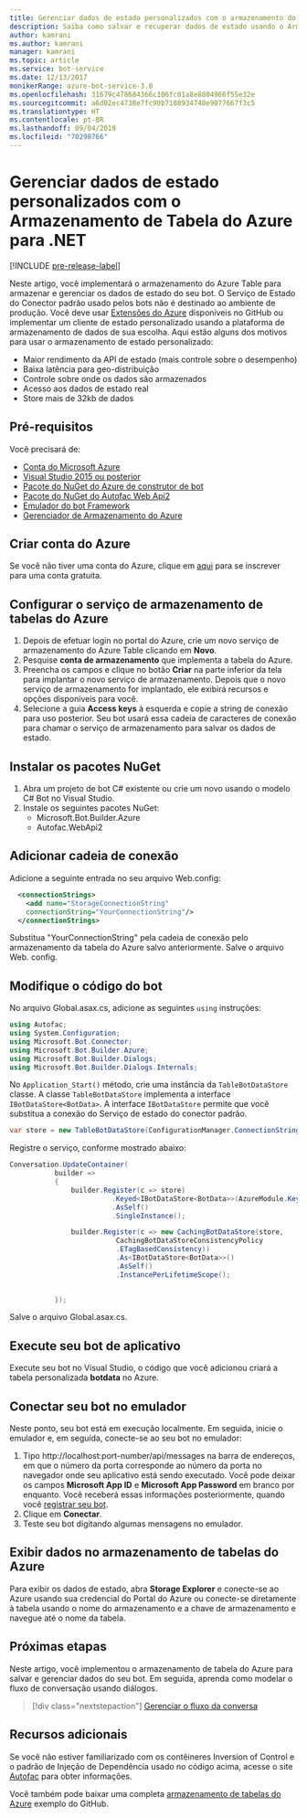 ```yaml
---
title: Gerenciar dados de estado personalizados com o armazenamento do Azure Table | Microsoft Docs
description: Saiba como salvar e recuperar dados de estado usando o Armazenamento de Tabelas do Azure com o SDK do Bot Framework para .NET
author: kamrani
ms.author: kamrani
manager: kamrani
ms.topic: article
ms.service: bot-service
ms.date: 12/13/2017
monikerRange: azure-bot-service-3.0
ms.openlocfilehash: 31679c478684366c106fc01a8e8804966f55e32e
ms.sourcegitcommit: a6d02ec4738e7fc90b7108934740e9077667f3c5
ms.translationtype: HT
ms.contentlocale: pt-BR
ms.lasthandoff: 09/04/2019
ms.locfileid: "70298766"
---
```

# <a name="manage-custom-state-data-with-azure-table-storage-for-net"></a>Gerenciar dados de estado personalizados com o Armazenamento de Tabela do Azure para .NET

[!INCLUDE [pre-release-label](../includes/pre-release-label-v3.md)]

Neste artigo, você implementará o armazenamento do Azure Table para armazenar e gerenciar os dados de estado do seu bot. O Serviço de Estado do Conector padrão usado pelos bots não é destinado ao ambiente de produção. Você deve usar [Extensões do Azure](https://github.com/Microsoft/BotBuilder-Azure) disponíveis no GitHub ou implementar um cliente de estado personalizado usando a plataforma de armazenamento de dados de sua escolha. Aqui estão alguns dos motivos para usar o armazenamento de estado personalizado:
 - Maior rendimento da API de estado (mais controle sobre o desempenho)
 - Baixa latência para geo-distribuição
 - Controle sobre onde os dados são armazenados
 - Acesso aos dados de estado real
 - Store mais de 32kb de dados

## <a name="prerequisites"></a>Pré-requisitos
Você precisará de:
 - [Conta do Microsoft Azure](https://azure.microsoft.com/free/)
 - [Visual Studio 2015 ou posterior](https://www.visualstudio.com/)
 - [Pacote do NuGet do Azure de construtor de bot](https://www.nuget.org/packages/Microsoft.Bot.Builder.Azure/)
 - [Pacote do NuGet do Autofac Web Api2](https://www.nuget.org/packages/Autofac.WebApi2/)
 - [Emulador do bot Framework](https://emulator.botframework.com/)
 - [Gerenciador de Armazenamento do Azure](http://storageexplorer.com/)
 
## <a name="create-azure-account"></a>Criar conta do Azure
Se você não tiver uma conta do Azure, clique em [aqui](https://azure.microsoft.com/free/) para se inscrever para uma conta gratuita.

## <a name="set-up-the-azure-table-storage-service"></a>Configurar o serviço de armazenamento de tabelas do Azure
1. Depois de efetuar login no portal do Azure, crie um novo serviço de armazenamento do Azure Table clicando em **Novo**. 
2. Pesquise **conta de armazenamento** que implementa a tabela do Azure. 
3. Preencha os campos e clique no botão **Criar** na parte inferior da tela para implantar o novo serviço de armazenamento. Depois que o novo serviço de armazenamento for implantado, ele exibirá recursos e opções disponíveis para você.
4. Selecione a guia **Access keys** à esquerda e copie a string de conexão para uso posterior. Seu bot usará essa cadeia de caracteres de conexão para chamar o serviço de armazenamento para salvar os dados de estado.

## <a name="install-nuget-packages"></a>Instalar os pacotes NuGet
1. Abra um projeto de bot C# existente ou crie um novo usando o modelo C# Bot no Visual Studio. 
2. Instale os seguintes pacotes NuGet:
   - Microsoft.Bot.Builder.Azure
   - Autofac.WebApi2

## <a name="add-connection-string"></a>Adicionar cadeia de conexão 
Adicione a seguinte entrada no seu arquivo Web.config: 
```XML
  <connectionStrings>
    <add name="StorageConnectionString"
    connectionString="YourConnectionString"/>
  </connectionStrings>
```
Substitua "YourConnectionString" pela cadeia de conexão pelo armazenamento da tabela do Azure salvo anteriormente. Salve o arquivo Web. config.

## <a name="modify-your-bot-code"></a>Modifique o código do bot
No arquivo Global.asax.cs, adicione as seguintes `using` instruções:
```cs
using Autofac;
using System.Configuration;
using Microsoft.Bot.Connector;
using Microsoft.Bot.Builder.Azure;
using Microsoft.Bot.Builder.Dialogs;
using Microsoft.Bot.Builder.Dialogs.Internals;
```
No `Application_Start()` método, crie uma instância da `TableBotDataStore` classe. A classe `TableBotDataStore` implementa a interface `IBotDataStore<BotData>`. A interface `IBotDataStore` permite que você substitua a conexão do Serviço de estado do conector padrão.
 ```cs
 var store = new TableBotDataStore(ConfigurationManager.ConnectionStrings["StorageConnectionString"].ConnectionString);
 ```
Registre o serviço, conforme mostrado abaixo:
 ```cs
 Conversation.UpdateContainer(
            builder =>
            {
                builder.Register(c => store)
                          .Keyed<IBotDataStore<BotData>>(AzureModule.Key_DataStore)
                          .AsSelf()
                          .SingleInstance();

                builder.Register(c => new CachingBotDataStore(store,
                           CachingBotDataStoreConsistencyPolicy
                           .ETagBasedConsistency))
                           .As<IBotDataStore<BotData>>()
                           .AsSelf()
                           .InstancePerLifetimeScope();

                
            });
 ```
Salve o arquivo Global.asax.cs.

## <a name="run-your-bot-app"></a>Execute seu bot de aplicativo
Execute seu bot no Visual Studio, o código que você adicionou criará a tabela personalizada **botdata** no Azure.

## <a name="connect-your-bot-to-the-emulator"></a>Conectar seu bot no emulador
Neste ponto, seu bot está em execução localmente. Em seguida, inicie o emulador e, em seguida, conecte-se ao seu bot no emulador:
1. Tipo http://localhost:port-number/api/messages na barra de endereços, em que o número da porta corresponde ao número da porta no navegador onde seu aplicativo está sendo executado. Você pode deixar os campos <strong>Microsoft App ID</strong> e <strong>Microsoft App Password</strong> em branco por enquanto. Você receberá essas informações posteriormente, quando você [registrar seu bot](~/bot-service-quickstart-registration.md).
2. Clique em **Conectar**. 
3. Teste seu bot digitando algumas mensagens no emulador. 

## <a name="view-data-in-azure-table-storage"></a>Exibir dados no armazenamento de tabelas do Azure
Para exibir os dados de estado, abra **Storage Explorer** e conecte-se ao Azure usando sua credencial do Portal do Azure ou conecte-se diretamente à tabela usando o nome do armazenamento e a chave de armazenamento e navegue até o nome da tabela.  

## <a name="next-steps"></a>Próximas etapas
Neste artigo, você implementou o armazenamento de tabela do Azure para salvar e gerenciar dados do seu bot. Em seguida, aprenda como modelar o fluxo de conversação usando diálogos.

> [!div class="nextstepaction"]
> [Gerenciar o fluxo da conversa](bot-builder-dotnet-manage-conversation-flow.md)


## <a name="additional-resources"></a>Recursos adicionais

Se você não estiver familiarizado com os contêineres Inversion of Control e o padrão de Injeção de Dependência usado no código acima, acesse o site [Autofac](http://autofac.readthedocs.io/en/latest/) para obter informações. 

Você também pode baixar uma completa [armazenamento de tabelas do Azure](https://github.com/Microsoft/BotBuilder-Azure/tree/master/CSharp/Samples/AzureTable) exemplo do GitHub.
